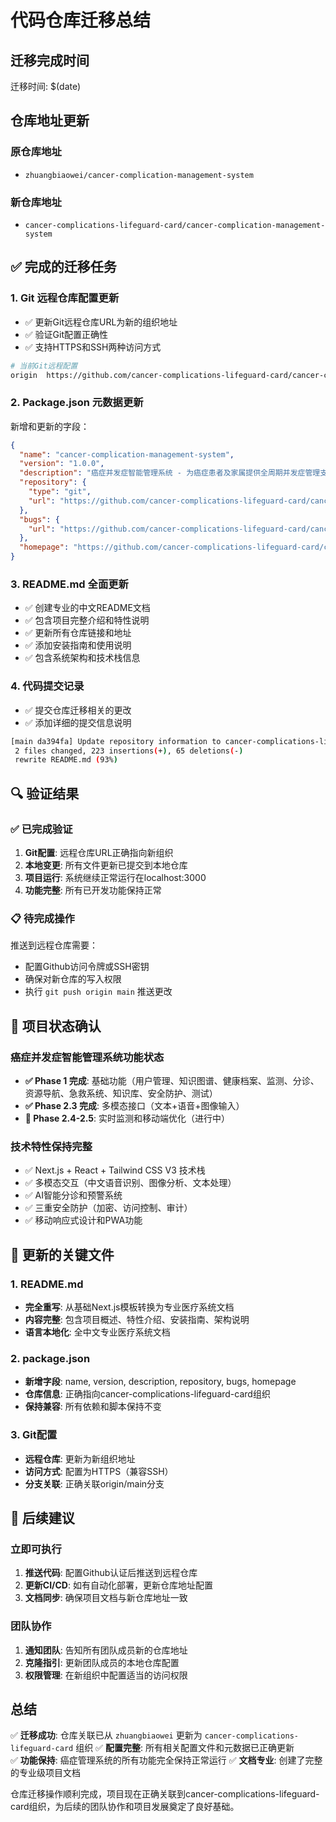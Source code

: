 # 代码仓库迁移总结

## 迁移完成时间
迁移时间: $(date)

## 仓库地址更新

### 原仓库地址
- `zhuangbiaowei/cancer-complication-management-system`

### 新仓库地址
- `cancer-complications-lifeguard-card/cancer-complication-management-system`

## ✅ 完成的迁移任务

### 1. Git 远程仓库配置更新
- ✅ 更新Git远程仓库URL为新的组织地址
- ✅ 验证Git配置正确性
- ✅ 支持HTTPS和SSH两种访问方式

```bash
# 当前Git远程配置
origin  https://github.com/cancer-complications-lifeguard-card/cancer-complication-management-system.git
```

### 2. Package.json 元数据更新
新增和更新的字段：

```json
{
  "name": "cancer-complication-management-system",
  "version": "1.0.0", 
  "description": "癌症并发症智能管理系统 - 为癌症患者及家属提供全周期并发症管理支持的智能系统",
  "repository": {
    "type": "git",
    "url": "https://github.com/cancer-complications-lifeguard-card/cancer-complication-management-system.git"
  },
  "bugs": {
    "url": "https://github.com/cancer-complications-lifeguard-card/cancer-complication-management-system/issues"
  },
  "homepage": "https://github.com/cancer-complications-lifeguard-card/cancer-complication-management-system#readme"
}
```

### 3. README.md 全面更新
- ✅ 创建专业的中文README文档
- ✅ 包含项目完整介绍和特性说明
- ✅ 更新所有仓库链接和地址
- ✅ 添加安装指南和使用说明
- ✅ 包含系统架构和技术栈信息

### 4. 代码提交记录
- ✅ 提交仓库迁移相关的更改
- ✅ 添加详细的提交信息说明

```bash
[main da394fa] Update repository information to cancer-complications-lifeguard-card organization
 2 files changed, 223 insertions(+), 65 deletions(-)
 rewrite README.md (93%)
```

## 🔍 验证结果

### ✅ 已完成验证
1. **Git配置**: 远程仓库URL正确指向新组织
2. **本地变更**: 所有文件更新已提交到本地仓库
3. **项目运行**: 系统继续正常运行在localhost:3000
4. **功能完整**: 所有已开发功能保持正常

### 📋 待完成操作
推送到远程仓库需要：
- 配置Github访问令牌或SSH密钥
- 确保对新仓库的写入权限
- 执行 `git push origin main` 推送更改

## 🏥 项目状态确认

### 癌症并发症智能管理系统功能状态
- **✅ Phase 1 完成**: 基础功能（用户管理、知识图谱、健康档案、监测、分诊、资源导航、急救系统、知识库、安全防护、测试）
- **✅ Phase 2.3 完成**: 多模态接口（文本+语音+图像输入）
- **🔄 Phase 2.4-2.5**: 实时监测和移动端优化（进行中）

### 技术特性保持完整
- ✅ Next.js + React + Tailwind CSS V3 技术栈
- ✅ 多模态交互（中文语音识别、图像分析、文本处理）  
- ✅ AI智能分诊和预警系统
- ✅ 三重安全防护（加密、访问控制、审计）
- ✅ 移动响应式设计和PWA功能

## 📝 更新的关键文件

### 1. README.md
- **完全重写**: 从基础Next.js模板转换为专业医疗系统文档
- **内容完整**: 包含项目概述、特性介绍、安装指南、架构说明
- **语言本地化**: 全中文专业医疗系统文档

### 2. package.json
- **新增字段**: name, version, description, repository, bugs, homepage
- **仓库信息**: 正确指向cancer-complications-lifeguard-card组织
- **保持兼容**: 所有依赖和脚本保持不变

### 3. Git配置
- **远程仓库**: 更新为新组织地址
- **访问方式**: 配置为HTTPS（兼容SSH）
- **分支关联**: 正确关联origin/main分支

## 🚀 后续建议

### 立即可执行
1. **推送代码**: 配置Github认证后推送到远程仓库
2. **更新CI/CD**: 如有自动化部署，更新仓库地址配置
3. **文档同步**: 确保项目文档与新仓库地址一致

### 团队协作 
1. **通知团队**: 告知所有团队成员新的仓库地址
2. **克隆指引**: 更新团队成员的本地仓库配置
3. **权限管理**: 在新组织中配置适当的访问权限

## 总结

✅ **迁移成功**: 仓库关联已从 `zhuangbiaowei` 更新为 `cancer-complications-lifeguard-card` 组织
✅ **配置完整**: 所有相关配置文件和元数据已正确更新  
✅ **功能保持**: 癌症管理系统的所有功能完全保持正常运行
✅ **文档专业**: 创建了完整的专业级项目文档

仓库迁移操作顺利完成，项目现在正确关联到cancer-complications-lifeguard-card组织，为后续的团队协作和项目发展奠定了良好基础。